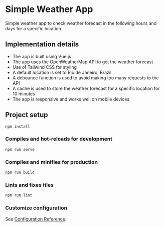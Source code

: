 # Simple Weather App

Simple weather app to check weather forecast in the following hours and days for a specific location.

## Implementation details

- The app is built using Vue.js
- The app uses the OpenWeatherMap API to get the weather forecast
- Use of Tailwind CSS for styling
- A default location is set to Rio de Janeiro, Brazil
- A debounce function is used to avoid making too many requests to the API
- A cache is used to store the weather forecast for a specific location for 10 minutes
- The app is responsive and works well on mobile devices

## Project setup

```
npm install
```

### Compiles and hot-reloads for development

```
npm run serve
```

### Compiles and minifies for production

```
npm run build
```

### Lints and fixes files

```
npm run lint
```

### Customize configuration

See [Configuration Reference](https://cli.vuejs.org/config/).
